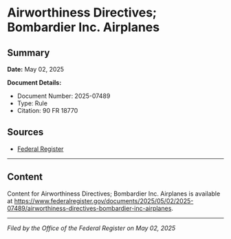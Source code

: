 # Airworthiness Directives; Bombardier Inc. Airplanes

## Summary

**Date:** May 02, 2025

**Document Details:**
- Document Number: 2025-07489
- Type: Rule
- Citation: 90 FR 18770

## Sources
- [Federal Register](https://www.federalregister.gov/documents/2025/05/02/2025-07489/airworthiness-directives-bombardier-inc-airplanes)

---

## Content

Content for Airworthiness Directives; Bombardier Inc. Airplanes is available at https://www.federalregister.gov/documents/2025/05/02/2025-07489/airworthiness-directives-bombardier-inc-airplanes.

---

*Filed by the Office of the Federal Register on May 02, 2025*
